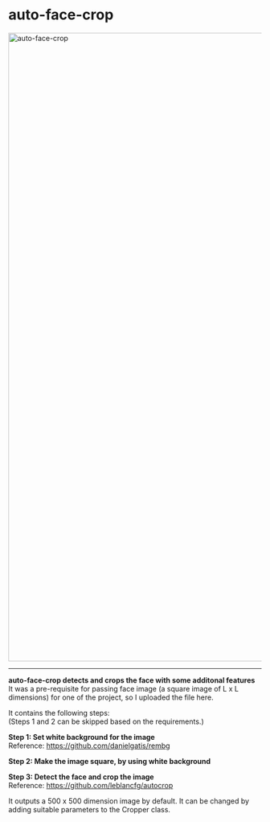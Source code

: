 # auto-face-crop

<img width="1249" alt="auto-face-crop" src="https://github.com/ankit-gahlawat-007/auto-face-crop/assets/139246379/f851a416-18c1-42c3-a8ad-f48748b473b7">

--------------------------------------------------------------------------------

**auto-face-crop detects and crops the face with some additonal features** <br>
It was a pre-requisite for passing face image (a square image of L x L dimensions) for one of the project, so I uploaded the file here.  

It contains the following steps: <br>
(Steps 1 and 2 can be skipped based on the requirements.)

**Step 1: Set white background for the image** <br>
Reference: https://github.com/danielgatis/rembg

**Step 2: Make the image square, by using white background** <br>

**Step 3: Detect the face and crop the image** <br>
Reference: https://github.com/leblancfg/autocrop

It outputs a 500 x 500 dimension image by default. It can be changed by adding suitable parameters to the Cropper class.



